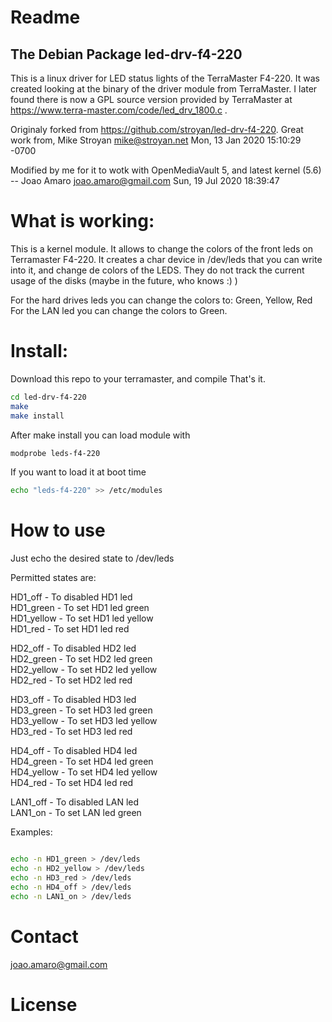 # Readme

The Debian Package led-drv-f4-220
----------------------------

This is a linux driver for LED status lights of the TerraMaster F4-220.
It was created looking at the binary of the driver module from TerraMaster.
I later found there is now a GPL source version provided by TerraMaster at
https://www.terra-master.com/code/led_drv_1800.c .


Originaly forked from https://github.com/stroyan/led-drv-f4-220.
Great work from, Mike Stroyan <mike@stroyan.net>  Mon, 13 Jan 2020 15:10:29 -0700

Modified by me for it to wotk with OpenMediaVault 5, and latest kernel (5.6)
 -- Joao Amaro <joao.amaro@gmail.com>  Sun, 19 Jul 2020 18:39:47 

  
# What is working:

This is a kernel module.
It allows to change the colors of the front leds on Terramaster F4-220.
It creates a char device in /dev/leds that you can write into it, and change de colors of the LEDS.
They do not track the current usage of the disks (maybe in the future, who knows :) )

For the hard drives leds you can change the colors to: Green, Yellow, Red
For the LAN led you can change the colors to Green.
  
# Install:
Download this repo to your terramaster, and compile
That's it.

```bash
cd led-drv-f4-220
make
make install
```

After make install you can load module with
```bash
modprobe leds-f4-220
```

If you want to load it at boot time
```bash
echo "leds-f4-220" >> /etc/modules
```

# How to use
Just echo the desired state to /dev/leds

Permitted states are:

   HD1_off    - To disabled HD1 led  
   HD1_green  - To set HD1 led green  
   HD1_yellow - To set HD1 led yellow  
   HD1_red    - To set HD1 led red  
  
   HD2_off    - To disabled HD2 led  
   HD2_green  - To set HD2 led green  
   HD2_yellow - To set HD2 led yellow  
   HD2_red    - To set HD2 led red  
  
   HD3_off    - To disabled HD3 led  
   HD3_green  - To set HD3 led green  
   HD3_yellow - To set HD3 led yellow  
   HD3_red    - To set HD3 led red  
  
   HD4_off    - To disabled HD4 led  
   HD4_green  - To set HD4 led green  
   HD4_yellow - To set HD4 led yellow  
   HD4_red    - To set HD4 led red  
  
   LAN1_off   - To disabled LAN led  
   LAN1_on    - To set LAN led green  
  
Examples:

```bash

echo -n HD1_green > /dev/leds
echo -n HD2_yellow > /dev/leds
echo -n HD3_red > /dev/leds
echo -n HD4_off > /dev/leds
echo -n LAN1_on > /dev/leds
```

# Contact
joao.amaro@gmail.com

# License


